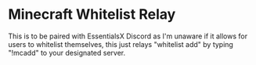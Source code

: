 # Minecraft Whitelist Relay

This is to be paired with EssentialsX Discord as I'm unaware if it allows for users to whitelist themselves, this just relays "whitelist add" by typing 
"!mcadd" to your designated server.
